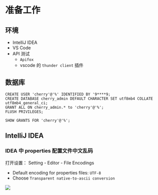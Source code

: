 # 准备工作
## 环境
- IntelliJ IDEA
- VS Code
- API 测试
  - `Apifox`
  - vscode 的 `thunder client` 插件
## 数据库
```shell
CREATE USER 'cherry'@'%' IDENTIFIED BY '9****9;
CREATE DATABASE cherry_admin DEFAULT CHARACTER SET utf8mb4 COLLATE utf8mb4_general_ci;
GRANT ALL ON cherry_admin.* to 'cherry'@'%';
FLUSH PRIVILEGES;

SHOW GRANTS FOR 'cherry'@'%'; 
```

## IntelliJ IDEA
### IDEA 中 properties 配置文件中文乱码

打开设置： Setting - Editor - File Encodings 

- Default encoding for properties files: `UTF-8`
- Choose `Transparent native-to-ascii conversion`
 
![](https://i-blog.csdnimg.cn/direct/8e108488c5884896bdb38bd3636417b5.png)